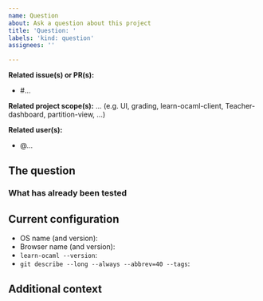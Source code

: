 ```yaml
---
name: Question
about: Ask a question about this project
title: 'Question: '
labels: 'kind: question'
assignees: ''

---
```


<!-- Some optional but useful fields -->

**Related issue(s) or PR(s):**
- #…

**Related project scope(s):** …
(e.g. UI, grading, learn-ocaml-client, Teacher-dashboard, partition-view, …)

**Related user(s):**
- @…

## The question

<!-- A clear and concise description of what you want to know -->

### What has already been tested

<!-- A clear and concise description of what you have already tried -->

## Current configuration

<!-- You can write "N/A" for the items that sound irrelevant to you -->
* OS name (and version): 
* Browser name (and version): 
* `learn-ocaml --version`: 
* `git describe --long --always --abbrev=40 --tags`: 

## Additional context

<!-- Add any other useful details or screenshots about the inquiry here -->
